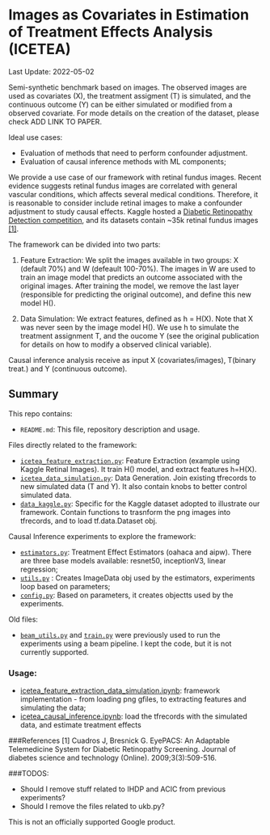 # Images as Covariates in Estimation of Treatment Effects Analysis (ICETEA)

Last Update: 2022-05-02

Semi-synthetic benchmark based on images. The observed images are used as covariates (X), 
the treatment assigment (T) is simulated, and the continuous outcome (Y) can be either 
simulated or modified from a observed covariate. For mode details on the 
creation of the dataset, please check ADD LINK TO PAPER. 

Ideal use cases: 
* Evaluation of methods that need to perform confounder adjustment. 
* Evaluation of causal inference methods with ML components;

We provide a use case of our framework with retinal
fundus images. Recent evidence suggests retinal fundus images are
correlated with general vascular conditions, which affects several medical
conditions. Therefore, it is reasonable to consider include retinal
images to make a confounder adjustment to study causal effects. 
Kaggle hosted a [Diabetic Retinopathy Detection competition](https://www.kaggle.com/c/diabetic-retinopathy-detection), and its datasets 
contain ~35k retinal fundus images [[1]](###References). 


The framework can be divided into two parts: 
1. Feature Extraction: We split the images available in two groups: X (default 70%) 
and W (defeault 100-70%). The images in W are used to train an image model that 
predicts an outcome associated with the original images. After training the model,
we remove the last layer (responsible for predicting the original outcome), and 
define this new model H().

2. Data Simulation: We extract features, defined as h = H(X). Note that X was never seen by the
image model H(). We use h to simulate the treatment assignment T, and the oucome Y 
(see the original publication for details on how to modify a observed clinical variable).

Causal inference analysis receive as input X (covariates/images), T(binary treat.)
and Y (continuous outcome). 

## Summary

This repo contains:

- `README.md`: This file, repository description and usage.

Files directly related to the framework:
- [`icetea_feature_extraction.py`](icetea_feature_extraction.py): Feature Extraction (example using Kaggle Retinal Images).
It train H() model, and extract features h=H(X).
- [`icetea_data_simulation.py`](icetea_data_simulation.py): Data Generation. Join existing tfrecords to new simulated data (T and Y).
It also contain knobs to better control simulated data.
- [`data_kaggle.py`](data_kaggle.py): Specific for the Kaggle dataset adopted to illustrate
our framework. Contain functions to trasnform the png images into tfrecords, and to load tf.data.Dataset obj.

Causal Inference experiments to explore the framework:
- [`estimators.py`](estimators.py): Treatment Effect Estimators (oahaca and aipw). There are
three base models available: resnet50, inceptionV3, linear regression;
- [`utils.py`](utils.py) : Creates ImageData obj used by the estimators, experiments loop based on parameters;
- [`config.py`](config.py): Based on parameters, it creates objectts used by the experiments.

Old files: 
- [`beam_utils.py`](beam_utils.py) and [`train.py`](train.py) were previously used to 
run the experiments using a beam pipeline. I kept the code, but it is not currently 
supported. 

### Usage:
- [icetea_feature_extraction_data_simulation.ipynb](icetea_feature_extraction_data_simulation.ipynb): 
framework implementation - from loading png gfiles, to extracting features and simulating the data; 
- [icetea_causal_inference.ipynb](icetea_causal_inference.ipynb): load the tfrecords with the simulated data, and estimate treatment effects


###References
[1] Cuadros J, Bresnick G. EyePACS: An Adaptable Telemedicine System for Diabetic Retinopathy Screening. Journal of diabetes science and technology (Online). 2009;3(3):509-516.


###TODOS: 
- Should I remove stuff related to IHDP and ACIC from previous experiments?
- Should I remove the files related to ukb.py?


This is not an officially supported Google product.
